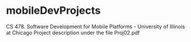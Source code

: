 # mobileDevProjects
CS 478. Software Development for Mobile Platforms - University of Illinois at Chicago
Project description under the file Proj02.pdf
